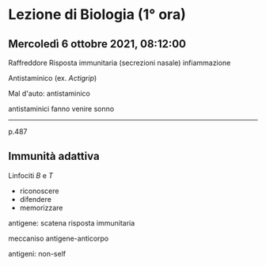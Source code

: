 #  Lezione di Biologia (1° ora)
## Mercoledì 6 ottobre 2021, 08:12:00

Raffreddore
Risposta immunitaria (secrezioni nasale) infiammazione

Antistaminico (ex. _Actigrip_)

Mal d'auto: antistaminico

antistaminici fanno venire sonno

---
p.487
## Immunità adattiva

Linfociti $B$ e $T$

* riconoscere
* difendere
* memorizzare


antigene: scatena risposta immunitaria

meccaniso antigene-anticorpo

antigeni: non-self



<!--stackedit_data:
eyJoaXN0b3J5IjpbMzQ4Njk1NDU1LC0xMzQ4MTUyMTddfQ==
-->